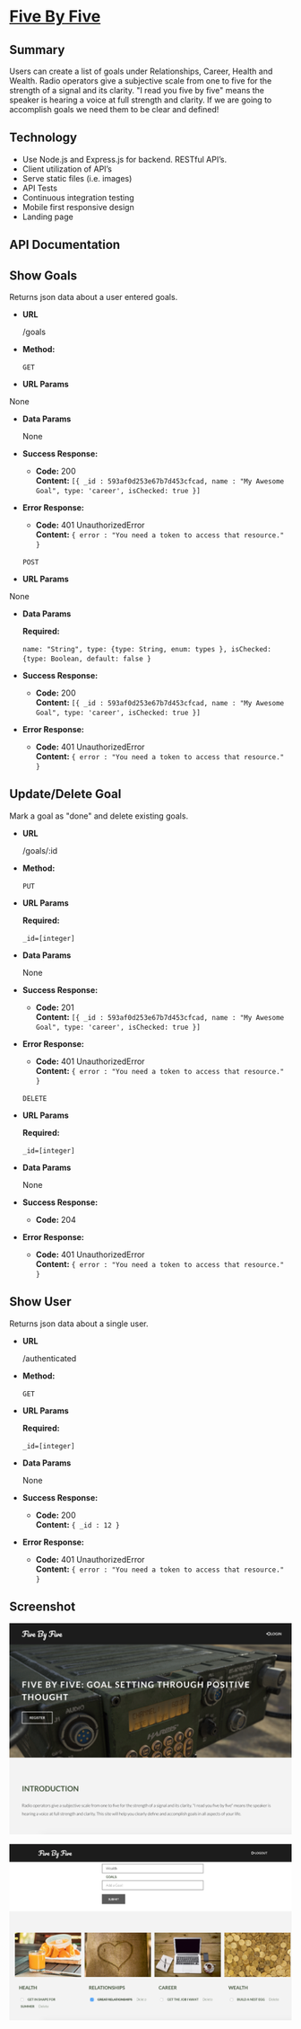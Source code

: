 # [Five By Five](https://five-by-five-app.herokuapp.com/)

## Summary 

Users can create a list of goals under Relationships, Career, Health and Wealth.  Radio operators give a subjective scale from one to five for the strength of a signal and its clarity. "I read you five by five" means the speaker is hearing a voice at full strength and clarity.  If we are going to accomplish goals we need them to be clear and defined!

## Technology

* Use Node.js and Express.js for backend.  RESTful API’s.  
* Client utilization of API’s 
* Serve static files (i.e. images)
* API Tests
* Continuous integration testing 
* Mobile first responsive design
* Landing page 

## API Documentation 
**Show Goals**
----
  Returns json data about a user entered goals.

* **URL**

  /goals

* **Method:**

  `GET`
  
*  **URL Params**

  None

* **Data Params**

  None

* **Success Response:**

  * **Code:** 200 <br />
    **Content:** `[{ _id : 593af0d253e67b7d453cfcad, name : "My Awesome Goal", type: 'career', isChecked: true }]`
 
* **Error Response:**

  * **Code:** 401 UnauthorizedError <br />
    **Content:** `{ error : "You need a token to access that resource." }`

  `POST`
  
*  **URL Params**

  None

* **Data Params**

    **Required:**
 
   `name: "String", type: {type: String, enum: types }, isChecked: {type: Boolean, default: false }`

* **Success Response:**

  * **Code:** 200 <br />
    **Content:** `[{ _id : 593af0d253e67b7d453cfcad, name : "My Awesome Goal", type: 'career', isChecked: true }]`
 
* **Error Response:**

  * **Code:** 401 UnauthorizedError <br />
    **Content:** `{ error : "You need a token to access that resource." }`

**Update/Delete Goal**
----
  Mark a goal as "done" and delete existing goals.

* **URL**

  /goals/:id

* **Method:**

  `PUT`
  
*  **URL Params**

    **Required:**
 
   `_id=[integer]`

* **Data Params**

  None

* **Success Response:**

  * **Code:** 201 <br />
    **Content:** `[{ _id : 593af0d253e67b7d453cfcad, name : "My Awesome Goal", type: 'career', isChecked: true }]`
 
* **Error Response:**

  * **Code:** 401 UnauthorizedError <br />
    **Content:** `{ error : "You need a token to access that resource." }`


  `DELETE`
  
*  **URL Params**

    **Required:**
 
   `_id=[integer]`

* **Data Params**

  None

* **Success Response:**

  * **Code:** 204 <br />
 
* **Error Response:**

  * **Code:** 401 UnauthorizedError <br />
    **Content:** `{ error : "You need a token to access that resource." }`

**Show User**
----
  Returns json data about a single user.

* **URL**

  /authenticated

* **Method:**

  `GET`
  
*  **URL Params**

    **Required:**
 
   `_id=[integer]`

* **Data Params**

  None

* **Success Response:**

  * **Code:** 200 <br />
    **Content:** `{ _id : 12 }`
 
* **Error Response:**

  * **Code:** 401 UnauthorizedError <br />
    **Content:** `{ error : "You need a token to access that resource." }`


## Screenshot
![Old Military Radio](./public/assets/images/screenshot_home.png?raw=true "Homepage")

![Juice glass, Tree with heart, Laptop, Gold coins](./public/assets/images/screenshot_goals.png?raw=true "Homepage")